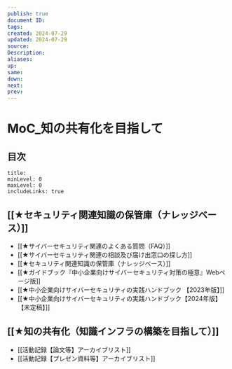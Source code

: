 ```yaml
---
publish: true
document ID: 
tags: 
created: 2024-07-29
updated: 2024-07-29
source: 
Description: 
aliases: 
up: 
same: 
down: 
next: 
prev:
---
```

# MoC_知の共有化を目指して

## 目次

```table-of-contents
title: 
minLevel: 0
maxLevel: 0
includeLinks: true
```
## [[★セキュリティ関連知識の保管庫（ナレッジベース）]]
- [[★サイバーセキュリティ関連のよくある質問（FAQ）]]
- [[★サイバーセキュリティ関連の相談及び届け出窓口の探し方]]
- [[★セキュリティ関連知識の保管庫（ナレッジベース）]]
- [[★ガイドブック『中小企業向けサイバーセキュリティ対策の極意』Webページ版]]
- [[★中小企業向けサイバーセキュリティの実践ハンドブック 【2023年版】]]
- [[★中小企業向けサイバーセキュリティの実践ハンドブック【2024年版】【未定稿】]]
##  [[★知の共有化（知識インフラの構築を目指して）]]
- [[活動記録【論文等】アーカイブリスト]]
- [[活動記録【プレゼン資料等】アーカイブリスト]]

